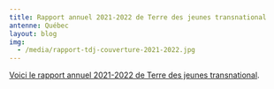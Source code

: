 ```yaml
---
title: Rapport annuel 2021-2022 de Terre des jeunes transnational
antenne: Québec
layout: blog
img:
  - /media/rapport-tdj-couverture-2021-2022.jpg
---
```

<a href="https://contenu.terredesjeunes.org/media/tdj_rapport_annuel_sept_2021_a_sept_2022-v3.pdf?ab">Voici le rapport annuel 2021-2022 de Terre des jeunes transnational</a>.

